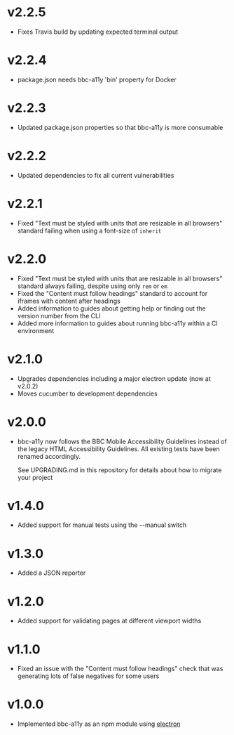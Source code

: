 # v2.2.5

* Fixes Travis build by updating expected terminal output

# v2.2.4

* package.json needs bbc-a11y 'bin' property for Docker

# v2.2.3

* Updated package.json properties so that bbc-a11y is more consumable

# v2.2.2

* Updated dependencies to fix all current vulnerabilities

# v2.2.1

* Fixed "Text must be styled with units that are resizable in all browsers" standard failing when using a font-size of `inherit`

# v2.2.0

* Fixed "Text must be styled with units that are resizable in all browsers" standard always failing, despite using only `rem` or `em`
* Fixed the "Content must follow headings" standard to account for iframes with content after headings
* Added information to guides about getting help or finding out the version number from the CLI
* Added more information to guides about running bbc-a11y within a CI environment

# v2.1.0

* Upgrades dependencies including a major electron update (now at v2.0.2)
* Moves cucumber to development dependencies

# v2.0.0

* bbc-a11y now follows the BBC Mobile Accessibility Guidelines instead of the
  legacy HTML Accessibility Guidelines. All existing tests have been renamed
  accordingly.

  See UPGRADING.md in this repository for details about how to migrate your
  project

# v1.4.0

* Added support for manual tests using the --manual switch

# v1.3.0

* Added a JSON reporter

# v1.2.0

* Added support for validating pages at different viewport widths

# v1.1.0

* Fixed an issue with the "Content must follow headings" check that was
  generating lots of false negatives for some users

# v1.0.0

* Implemented bbc-a11y as an npm module using [electron](http://electron.atom.io/)
